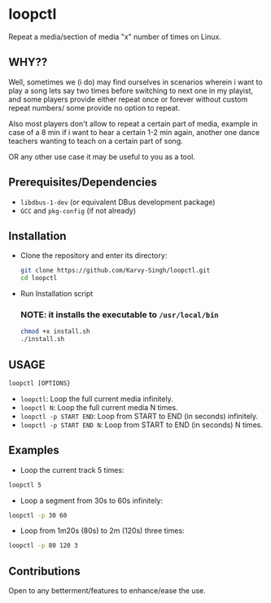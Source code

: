 # loopctl
Repeat a media/section of media "x" number of times on Linux.

## WHY??
Well, sometimes we (i do) may find ourselves in scenarios wherein i want to play a song lets say two times before switching to next one in my playist, and some players provide either repeat once or forever without custom repeat numbers/ some provide no option to repeat.

Also most players don't allow to repeat a certain part of media, example in case of a 8 min if i want to hear a certain 1-2 min again, another one dance teachers wanting to teach on a certain part of song.

OR any other use case it may be useful to you as a tool.

## Prerequisites/Dependencies
- `libdbus-1‑dev` (or equivalent DBus development package)
- `GCC` and `pkg-config` (if not already)

## Installation

*  Clone the repository and enter its directory:
   ```bash
   git clone https://github.com/Karvy-Singh/loopctl.git
   cd loopctl
   ```
*  Run Installation script
   ### NOTE: it installs the executable to `/usr/local/bin`
   ```bash
   chmod +x install.sh
   ./install.sh
   ```
## USAGE
```bash
loopctl [OPTIONS}
```
* `loopctl`: Loop the full current media infinitely.
* `loopctl N`: Loop the full current media N times.
* `loopctl -p START END`: Loop from START to END (in seconds) infinitely.
* `loopctl -p START END N`: Loop from START to END (in seconds) N times.

## Examples
* Loop the current track 5 times:
```bash
loopctl 5
```

* Loop a segment from 30s to 60s infinitely:
```bash
loopctl -p 30 60
```

* Loop from 1m20s (80s) to 2m (120s) three times:
```bash
loopctl -p 80 120 3
```
## Contributions
Open to any betterment/features to enhance/ease the use.
